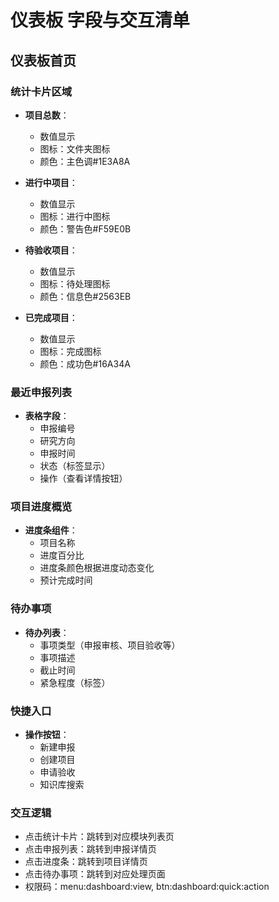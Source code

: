 # 仪表板 字段与交互清单

## 仪表板首页

### 统计卡片区域

- **项目总数**：

  - 数值显示
  - 图标：文件夹图标
  - 颜色：主色调#1E3A8A

- **进行中项目**：

  - 数值显示
  - 图标：进行中图标
  - 颜色：警告色#F59E0B

- **待验收项目**：

  - 数值显示
  - 图标：待处理图标
  - 颜色：信息色#2563EB

- **已完成项目**：
  - 数值显示
  - 图标：完成图标
  - 颜色：成功色#16A34A

### 最近申报列表

- **表格字段**：
  - 申报编号
  - 研究方向
  - 申报时间
  - 状态（标签显示）
  - 操作（查看详情按钮）

### 项目进度概览

- **进度条组件**：
  - 项目名称
  - 进度百分比
  - 进度条颜色根据进度动态变化
  - 预计完成时间

### 待办事项

- **待办列表**：
  - 事项类型（申报审核、项目验收等）
  - 事项描述
  - 截止时间
  - 紧急程度（标签）

### 快捷入口

- **操作按钮**：
  - 新建申报
  - 创建项目
  - 申请验收
  - 知识库搜索

### 交互逻辑

- 点击统计卡片：跳转到对应模块列表页
- 点击申报列表：跳转到申报详情页
- 点击进度条：跳转到项目详情页
- 点击待办事项：跳转到对应处理页面
- 权限码：menu:dashboard:view, btn:dashboard:quick:action
